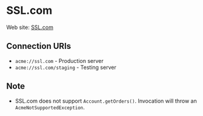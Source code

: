 # SSL.com

Web site: [SSL.com](https://ssl.com)

## Connection URIs

* `acme://ssl.com` - Production server
* `acme://ssl.com/staging` - Testing server

## Note

* SSL.com does not support `Account.getOrders()`. Invocation will throw an `AcmeNotSupportedException`.